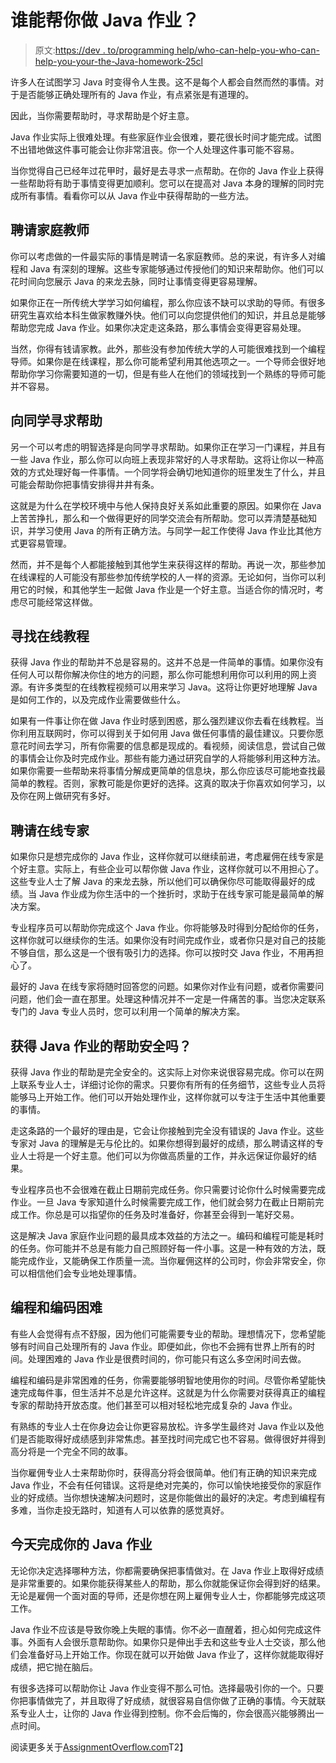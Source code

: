 # 谁能帮你做 Java 作业？

> 原文:[https://dev . to/programming help/who-can-help-you-who-can-help-you-your-the-Java-homework-25cl](https://dev.to/programminghelp/who-can-help-you-with-your-java-homework-25cl)

许多人在试图学习 Java 时变得令人生畏。这不是每个人都会自然而然的事情。对于是否能够正确处理所有的 Java 作业，有点紧张是有道理的。

因此，当你需要帮助时，寻求帮助是个好主意。

Java 作业实际上很难处理。有些家庭作业会很难，要花很长时间才能完成。试图不出错地做这件事可能会让你非常沮丧。你一个人处理这件事可能不容易。

当你觉得自己已经年过花甲时，最好是去寻求一点帮助。在你的 Java 作业上获得一些帮助将有助于事情变得更加顺利。您可以在提高对 Java 本身的理解的同时完成所有事情。看看你可以从 Java 作业中获得帮助的一些方法。

## [](#hire-a-tutor)聘请家庭教师

你可以考虑做的一件最实际的事情是聘请一名家庭教师。总的来说，有许多人对编程和 Java 有深刻的理解。这些专家能够通过传授他们的知识来帮助你。他们可以花时间向您展示 Java 的来龙去脉，同时让事情变得更容易理解。

如果你正在一所传统大学学习如何编程，那么你应该不缺可以求助的导师。有很多研究生喜欢给本科生做家教赚外快。他们可以向您提供他们的知识，并且总是能够帮助您完成 Java 作业。如果你决定走这条路，那么事情会变得更容易处理。

当然，你得有钱请家教。此外，那些没有参加传统大学的人可能很难找到一个编程导师。如果你是在线课程，那么你可能希望利用其他选项之一。一个导师会很好地帮助你学习你需要知道的一切，但是有些人在他们的领域找到一个熟练的导师可能并不容易。

## [](#ask-a-fellow-student-for-assistance)向同学寻求帮助

另一个可以考虑的明智选择是向同学寻求帮助。如果你正在学习一门课程，并且有一些 Java 作业，那么你可以向班上表现非常好的人寻求帮助。这将让你以一种高效的方式处理好每一件事情。一个同学将会确切地知道你的班里发生了什么，并且可能会帮助你把事情安排得井井有条。

这就是为什么在学校环境中与他人保持良好关系如此重要的原因。如果你在 Java 上苦苦挣扎，那么和一个做得更好的同学交流会有所帮助。您可以弄清楚基础知识，并学习使用 Java 的所有正确方法。与同学一起工作使得 Java 作业比其他方式更容易管理。

然而，并不是每个人都能接触到其他学生来获得这样的帮助。再说一次，那些参加在线课程的人可能没有那些参加传统学校的人一样的资源。无论如何，当你可以利用它的时候，和其他学生一起做 Java 作业是一个好主意。当适合你的情况时，考虑尽可能经常这样做。

## [](#look-for-online-tutorials)寻找在线教程

获得 Java 作业的帮助并不总是容易的。这并不总是一件简单的事情。如果你没有任何人可以帮你解决你住的地方的问题，那么你可能想利用你可以利用的网上资源。有许多类型的在线教程视频可以用来学习 Java。这将让你更好地理解 Java 是如何工作的，以及完成作业需要做些什么。

如果有一件事让你在做 Java 作业时感到困惑，那么强烈建议你去看在线教程。当你利用互联网时，你可以得到关于如何用 Java 做任何事情的最佳建议。只要你愿意花时间去学习，所有你需要的信息都是现成的。看视频，阅读信息，尝试自己做的事情会让你及时完成作业。那些有能力通过研究自学的人将能够利用这种方法。如果你需要一些帮助来将事情分解成更简单的信息块，那么你应该尽可能地查找最简单的教程。否则，家教可能是你更好的选择。这真的取决于你喜欢如何学习，以及你在网上做研究有多好。

## [](#hire-online-experts)聘请在线专家

如果你只是想完成你的 Java 作业，这样你就可以继续前进，考虑雇佣在线专家是个好主意。实际上，有些企业可以帮你做 Java 作业，这样你就可以不用担心了。这些专业人士了解 Java 的来龙去脉，所以他们可以确保你尽可能取得最好的成绩。当 Java 作业成为你生活中的一个挫折时，求助于在线专家可能是最简单的解决方案。

专业程序员可以帮助你完成这个 Java 作业。你将能够及时得到分配给你的任务，这样你就可以继续你的生活。如果你没有时间完成作业，或者你只是对自己的技能不够自信，那么这是一个很有吸引力的选择。你可以按时交 Java 作业，不用再担心了。

最好的 Java 在线专家将随时回答您的问题。如果你对作业有问题，或者你需要问问题，他们会一直在那里。处理这种情况并不一定是一件痛苦的事。当您决定联系专门的 Java 专业人员时，您可以利用一个简单的解决方案。

## 获得 Java 作业的帮助安全吗？

获得 Java 作业的帮助是完全安全的。这实际上对你来说很容易完成。你可以在网上联系专业人士，详细讨论你的需求。只要你有所有的任务细节，这些专业人员将能够马上开始工作。他们可以开始处理作业，这样你就可以专注于生活中其他重要的事情。

走这条路的一个最好的理由是，它会让你接触到完全没有错误的 Java 作业。这些专家对 Java 的理解是无与伦比的。如果你想得到最好的成绩，那么聘请这样的专业人士将是一个好主意。他们可以为你做高质量的工作，并永远保证你最好的结果。

专业程序员也不会很难在截止日期前完成任务。你只需要讨论你什么时候需要完成作业。一旦 Java 专家知道什么时候需要完成工作，他们就会努力在截止日期前完成工作。你总是可以指望你的任务及时准备好，你甚至会得到一笔好交易。

这是解决 Java 家庭作业问题的最具成本效益的方法之一。编码和编程可能是耗时的任务。你可能并不总是有能力自己照顾好每一件小事。这是一种有效的方法，既能完成作业，又能确保工作质量一流。当你雇佣这样的公司时，你会非常安全，你可以相信他们会专业地处理事情。

## [](#programming-and-coding-is-difficult)编程和编码困难

有些人会觉得有点不舒服，因为他们可能需要专业的帮助。理想情况下，您希望能够有时间自己处理所有的 Java 作业。即便如此，你也不会拥有世界上所有的时间。处理困难的 Java 作业是很费时间的，你可能只有这么多空闲时间去做。

编程和编码是非常困难的任务，你需要能够明智地使用你的时间。尽管你希望能快速完成每件事，但生活并不总是允许这样。这就是为什么你需要对获得真正的编程专家的帮助持开放态度。他们甚至可以相对轻松地完成复杂的 Java 作业。

有熟练的专业人士在你身边会让你更容易放松。许多学生最终对 Java 作业以及他们是否能取得好成绩感到非常焦虑。甚至找时间完成它也不容易。做得很好并得到高分将是一个完全不同的故事。

当你雇佣专业人士来帮助你时，获得高分将会很简单。他们有正确的知识来完成 Java 作业，不会有任何错误。这将是绝对完美的，你可以愉快地接受你的家庭作业的好成绩。当你想快速解决问题时，这是你能做出的最好的决定。考虑到编程有多难，当你走投无路时，知道有人可以依靠的感觉真好。

## [](#finish-your-java-homework-today)今天完成你的 Java 作业

无论你决定选择哪种方法，你都需要确保把事情做对。在 Java 作业上取得好成绩是非常重要的。如果你能获得某些人的帮助，那么你就能保证你会得到好的结果。无论是雇佣一个面对面的导师，还是你想在网上雇佣专业人士，你都能够完成这项工作。

Java 作业不应该是导致你晚上失眠的事情。你不必一直醒着，担心如何完成这件事。外面有人会很乐意帮助你。如果你只是伸出手去和这些专业人士交谈，那么他们会准备好马上开始工作。你现在就可以开始做 Java 作业了，这样你就能取得好成绩，把它抛在脑后。

有很多选择可以帮助你让 Java 作业变得不那么可怕。选择最吸引你的一个。只要你把事情做完了，并且取得了好成绩，就很容易自信你做了正确的事情。今天就联系专业人士，让你的 Java 作业得到控制。你不会后悔的，你会很高兴能够腾出一点时间。

阅读更多关于[AssignmentOverflow.com](https://www.assignmentoverflow.com)T2】